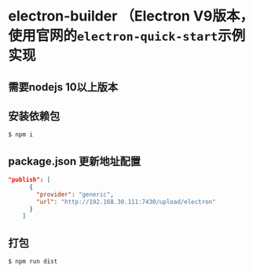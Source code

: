 # electron-builder  （Electron V9版本，使用官网的`electron-quick-start`示例实现

## 需要nodejs 10以上版本
## 安装依赖包 
```bash
$ npm i

```

## package.json 更新地址配置
```json
"publish": [
      {
        "provider": "generic",
        "url": "http://192.168.30.111:7430/upload/electron"
      }
    ]
```


## 打包
```bash
$ npm run dist
```